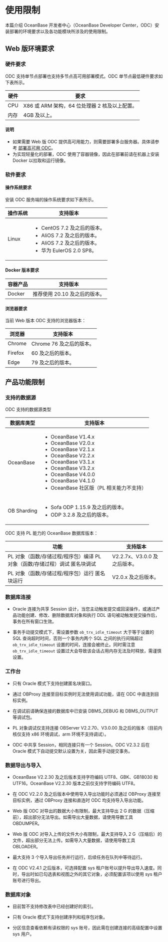 # 使用限制

本篇介绍 OceanBase 开发者中心（OceanBase Developer Center，ODC）安装部署的环境要求以及各功能模块所涉及的使用限制。

## Web 版环境要求

### 硬件要求

ODC 支持单节点部署也支持多节点高可用部署模式。ODC 单节点最低硬件要求如下表所示。

|硬件|要求|
|------|------|
|CPU|X86 或 ARM 架构，64 位处理器 2 核及以上配置。|
|内存|4GB 及以上。|

<main id="notice" type='explain'>
   <h4>说明</h4>
   <ul>
   <li>如果需要 Web 版 ODC 提供高可用能力，则需要部署多台服务器。具体请参考 <a href="../1100.deployment-guide/400.deploy-the-ha-odc/100.ha-odc-deployment-process.md">部署高可用 ODC</a>。</li>
   <li>为实现轻量化的部署，ODC 使用了容器镜像，因此在部署前请在机器上安装 Docker 以拉取和运行镜像。</li>
   </ul>
</main>

### 软件要求

#### 操作系统要求

安装 ODC 服务端的操作系统要求如下表所示。

|操作系统| 支持版本 |
|----------|--------|
|Linux|<ul><li>CentOS 7.2 及之后的版本。</li><li>AliOS 7.2 及之后的版本。</li><li>AliOS 7.2 及之后的版本。</li><li>华为 EulerOS 2.0 SP8。</li></ul>|

#### Docker 版本要求

|容器产品| 支持版本 |
|----------|--------|
|Docker|推荐使用 20.10 及之后的版本。|

#### 浏览器要求

当前 Web 版本 ODC 支持的浏览器版本：

|   浏览器    |  支持版本|
|----------|---------------------|
| Chrome | Chrome 76 及之后的版本。  |
| Firefox| 60 及之后的版本。|
| Edge| 79 及之后的版本。|

## 产品功能限制

### 支持的数据源

ODC 支持的数据源类型

|  数据库类型  |  支持版本  |
|-----------|-----------|
| OceanBase | <ul><li> OceanBase V1.4.x</li><li> OceanBase V2.0.x</li><li> OceanBase V2.1.x</li><li> OceanBase V2.2.x</li><li> OceanBase V3.1.x</li><li> OceanBase V3.2.x</li>   <li>OceanBase V4.0.0 </li>   <li>OceanBase V4.1.0</li><li>OceanBase 社区版（PL 相关能力不支持）</li></ul>     |
|OB Sharding|<ul><li>Sofa ODP 1.15.9 及之后的版本。</li><li>ODP 3.2.8 及之后的版本。</li></ul>|

ODC 支持 PL 能力的 OceanBase 数据库版本：

|功能  |         支持版本          |
|--------|-----------------------|
| PL 对象（函数/存储过程/程序包）编译 PL 对象（函数/存储过程）调试 匿名块调试 | V2.2.7x、V3.0.0 及之后版本。 |
| PL 对象（函数/存储过程/程序包）运行 匿名块运行| V2.0.x 及之后版本。         |

### 数据库连接

- Oracle 连接为共享 Session 设计，当您主动触发提交或回滚操作，或通过产品功能创建、修改、删除数据库对象和执行 DDL 语句被动触发提交操作后，事务在所有窗口生效。

- 事务手动提交模式下，需设置参数 `ob_trx_idle_timeout` 大于等于设置的 SQL 查询超时时间，否则一个事务内两个 SQL 之间的执行间隔超过 `ob_trx_idle_timeout` 设置的时间，连接会被终止。同时需注意 `ob_trx_idle_timeout` 设置过大会导致该会话占用内存无法及时释放，需谨慎设置。

### 工作台

- 只有 Oracle 模式下支持创建匿名块窗口。

- 通过 OBProxy 连接至目标实例时无法使用调试功能，请在 ODC 中直连到目标实例。

- 在调试前请确保连接的数据库中已安装 DBMS_DEBUG 和 DBMS_OUTPUT 等调试包。

- PL 对象调试仅支持连接 OBServer V2.2.70、V3.0.00 及之后的版本（目前内核仅支持 x86 环境调试，arm 环境不支持调试）。

- ODC 中共享 Session，相同连接只有一个 Session。ODC V2.3.2 后在 Oracle 模式下自动提交默认设置为关，因此需手动提交事务。

### 数据导出与导入

* OceanBase V2.2.30 及之后版本支持字符编码 UTF8、GBK、GB18030 和 UTF16。OceanBase V2.2.30 版本之前仅支持字符编码 UTF8。

* 在 ODC V2.2.0 及之后版本中使用导入导出功能时必须通过 OBProxy 连接至目标实例，通过 OBProxy 连接和直连时 ODC 均支持导入导出功能。

* Web 版 ODC 对导出的数据大小有限制，最大支持导出 2 G 的数据（压缩前），超出部分无法导出。如需导出大量数据，请使用导数工具 OBDUMPER。

* Web 版 ODC 对导入上传的文件大小有限制，最大支持导入 2 G（压缩后）的文件，超出部分无法上传。如需导入大量数据，请使用导数工具 OBLOADER。

* 最大支持 3 个导入导出任务并行运行，后续任务在队列中等待运行。

* 在 ODC V2.4.1 之后版本，可选择配置 sys 租户账号以提升导出导入速度。同时，导出时如已勾选表和视图之外的其它对象，必须配置该项以使用 sys 租户账号进行导出。

### 数据库对象

* 目前暂不支持修改表中已经创建好的索引。

* 只有 Oracle 模式下支持创建序列和程序包对象。

* 分区信息查看依赖有读权限的 sys 账号，因此需在创建连接的高级配置中设置 sys 用户。

